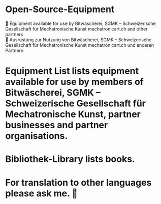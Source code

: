 # Open-Source-Equipment
🙂 Equipment available for use by Bitwäscherei, SGMK – Schweizerische Gesellschaft für Mechatronische Kunst mechatronicart.ch and other partners\
🙂 Ausrüstung zur Nutzung von Bitwäscherei, SGMK – Schweizerische Gesellschaft für Mechatronische Kunst mechatronicart.ch und anderen Partnern

# Equipment List lists equipment available for use by members of Bitwäscherei, SGMK – Schweizerische Gesellschaft für Mechatronische Kunst, partner businesses and partner organisations.

# Bibliothek-Library lists books.

# For translation to other languages please ask me. 🙂
